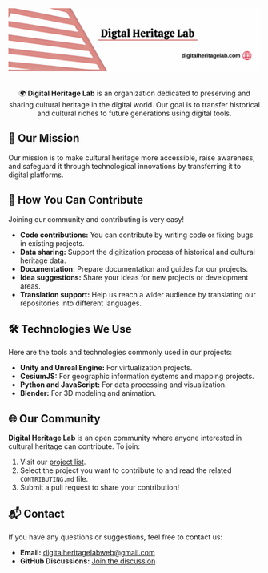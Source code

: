 <div align="center">
<img src="https://raw.githubusercontent.com/Digital-Heritage-Lab/.github/refs/heads/main/src/Digital%20Heritage%20Lab%20-%20Banner.png">
<br><br>
  <p>🌍 <strong>Digital Heritage Lab</strong> is an organization dedicated to preserving and sharing cultural heritage in the digital world. Our goal is to transfer historical and cultural riches to future generations using digital tools.</p>
  
</div>
<h2>🎯 Our Mission</h2>

<p>Our mission is to make cultural heritage more accessible, raise awareness, and safeguard it through technological innovations by transferring it to digital platforms.</p>

<h2>🚀 How You Can Contribute</h2>

<p>Joining our community and contributing is very easy!</p>
<ul>
  <li><strong>Code contributions:</strong> You can contribute by writing code or fixing bugs in existing projects.</li>
  <li><strong>Data sharing:</strong> Support the digitization process of historical and cultural heritage data.</li>
  <li><strong>Documentation:</strong> Prepare documentation and guides for our projects.</li>
  <li><strong>Idea suggestions:</strong> Share your ideas for new projects or development areas.</li>
  <li><strong>Translation support:</strong> Help us reach a wider audience by translating our repositories into different languages.</li>
</ul>

<h2>🛠 Technologies We Use</h2>

<p>Here are the tools and technologies commonly used in our projects:</p>
<ul>
  <li><strong>Unity and Unreal Engine:</strong> For virtualization projects.</li>
  <li><strong>CesiumJS:</strong> For geographic information systems and mapping projects.</li>
  <li><strong>Python and JavaScript:</strong> For data processing and visualization.</li>
  <li><strong>Blender:</strong> For 3D modeling and animation.</li>
</ul>

<h2>🌐 Our Community</h2>

<p><strong>Digital Heritage Lab</strong> is an open community where anyone interested in cultural heritage can contribute. To join:</p>
<ol>
  <li>Visit our <a href="https://github.com/orgs/Digital-Heritage-Lab/repositories" target="_blank">project list</a>.</li>
  <li>Select the project you want to contribute to and read the related <code>CONTRIBUTING.md</code> file.</li>
  <li>Submit a pull request to share your contribution!</li>
</ol>

<h2>📬 Contact</h2>

<p>If you have any questions or suggestions, feel free to contact us:</p>
<ul>
  <li><strong>Email:</strong> <a href="mailto:digitalheritagelabweb@gmail.com">digitalheritagelabweb@gmail.com</a></li>
  <li><strong>GitHub Discussions:</strong> <a href="https://github.com/Digital-Heritage-Lab/discussions" target="_blank">Join the discussion</a></li>
</ul>
